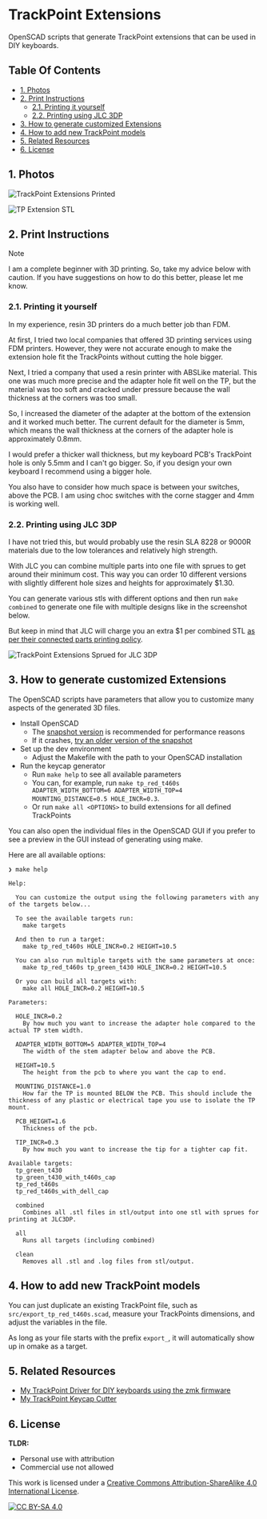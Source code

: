 # TrackPoint Extensions

OpenSCAD scripts that generate TrackPoint extensions that can be used in DIY keyboards.

## Table Of Contents <!-- omit from toc -->

- [1. Photos](#1-photos)
- [2. Print Instructions](#2-print-instructions)
    - [2.1. Printing it yourself](#21-printing-it-yourself)
    - [2.2. Printing using JLC 3DP](#22-printing-using-jlc-3dp)
- [3. How to generate customized Extensions](#3-how-to-generate-customized-extensions)
- [4. How to add new TrackPoint models](#4-how-to-add-new-trackpoint-models)
- [5. Related Resources](#5-related-resources)
- [6. License](#6-license)

## 1. Photos

![TrackPoint Extensions Printed](img/tp_extensions_printed.jpg)

![TP Extension STL](img/tp_extension_3d.png)

## 2. Print Instructions

> [!NOTE]
> I am a complete beginner with 3D printing. So, take my advice below with caution. If you have suggestions on how to do this better, please let me know.

### 2.1. Printing it yourself

In my experience, resin 3D printers do a much better job than FDM.

At first, I tried two local companies that offered 3D printing services using FDM printers. However, they were not accurate enough to make the extension hole fit the TrackPoints without cutting the hole bigger.

Next, I tried a company that used a resin printer with ABSLike material. This one was much more precise and the adapter hole fit well on the TP, but the material was too soft and cracked under pressure because the wall thickness at the corners was too small.

So, I increased the diameter of the adapter at the bottom of the extension and it worked much better. The current default for the diameter is 5mm, which means the wall thickness at the corners of the adapter hole is approximately 0.8mm.

I would prefer a thicker wall thickness, but my keyboard PCB's TrackPoint hole is only 5.5mm and I can't go bigger. So, if you design your own keyboard I recommend using a bigger hole.

You also have to consider how much space is between your switches, above the PCB. I am using choc switches with the corne stagger and 4mm is working well.

### 2.2. Printing using JLC 3DP

I have not tried this, but would probably use the resin SLA 8228 or 9000R materials due to the low tolerances and relatively high strength.

With JLC you can combine multiple parts into one file with sprues to get around their minimum cost. This way you can order 10 different versions with slightly different hole sizes and heights for approximately $1.30.

You can generate various stls with different options and then run `make combined` to generate one file with multiple designs like in the screenshot below.

But keep in mind that JLC will charge you an extra $1 per combined STL [as per their connected parts printing policy](https://jlc3dp.com/help/article/213-Connected-Parts-Printing-Guide).

![TrackPoint Extensions Sprued for JLC 3DP](img/tp_extensions_sprued.png)

## 3. How to generate customized Extensions

The OpenSCAD scripts have parameters that allow you to customize many aspects of the generated 3D files.

* Install OpenSCAD
  * The [snapshot version](https://openscad.org/downloads.html#snapshots) is recommended for performance reasons
  * If it crashes, [try an older version of the snapshot](https://files.openscad.org/snapshots/)
* Set up the dev environment
  * Adjust the Makefile with the path to your OpenSCAD installation
* Run the keycap generator
  * Run `make help` to see all available parameters
  * You can, for example, run `make tp_red_t460s ADAPTER_WIDTH_BOTTOM=6 ADAPTER_WIDTH_TOP=4 MOUNTING_DISTANCE=0.5 HOLE_INCR=0.3`.
  * Or run `make all <OPTIONS>` to build extensions for all defined TrackPoints

You can also open the individual files in the OpenSCAD GUI if you prefer to see a preview in the GUI instead of generating using make.

Here are all available options:

```shell
❯ make help

Help:

  You can customize the output using the following parameters with any of the targets below...

  To see the available targets run:
    make targets

  And then to run a target:
    make tp_red_t460s HOLE_INCR=0.2 HEIGHT=10.5

  You can also run multiple targets with the same parameters at once:
    make tp_red_t460s tp_green_t430 HOLE_INCR=0.2 HEIGHT=10.5

  Or you can build all targets with:
    make all HOLE_INCR=0.2 HEIGHT=10.5

Parameters:

  HOLE_INCR=0.2
    By how much you want to increase the adapter hole compared to the actual TP stem width.

  ADAPTER_WIDTH_BOTTOM=5 ADAPTER_WIDTH_TOP=4
    The width of the stem adapter below and above the PCB.

  HEIGHT=10.5
    The height from the pcb to where you want the cap to end.

  MOUNTING_DISTANCE=1.0
    How far the TP is mounted BELOW the PCB. This should include the thickness of any plastic or electrical tape you use to isolate the TP mount.

  PCB_HEIGHT=1.6
    Thickness of the pcb.

  TIP_INCR=0.3
    By how much you want to increase the tip for a tighter cap fit.

Available targets:
  tp_green_t430
  tp_green_t430_with_t460s_cap
  tp_red_t460s
  tp_red_t460s_with_dell_cap

  combined
    Combines all .stl files in stl/output into one stl with sprues for printing at JLC3DP.

  all
    Runs all targets (including combined)

  clean
    Removes all .stl and .log files from stl/output.
```

## 4. How to add new TrackPoint models

You can just duplicate an existing TrackPoint file, such as `src/export_tp_red_t460s.scad`, measure your TrackPoints dimensions, and adjust the variables in the file.

As long as your file starts with the prefix `export_`, it will automatically show up in omake as a target.

## 5. Related Resources

* [My TrackPoint Driver for DIY keyboards using the zmk firmware](https://github.com/infused-kim/kb_zmk_ps2_mouse_trackpoint_driver)
* [My TrackPoint Keycap Cutter](https://github.com/infused-kim/kb_keycaps_trackpoint)

## 6. License

**TLDR:**

* Personal use with attribution
* Commercial use not allowed

This work is licensed under a
[Creative Commons Attribution-ShareAlike 4.0 International License][cc-by-sa].

[![CC BY-SA 4.0][cc-by-sa-image]][cc-by-sa]

[cc-by-sa]: http://creativecommons.org/licenses/by-sa/4.0/
[cc-by-sa-image]: https://licensebuttons.net/l/by-sa/4.0/88x31.png
[cc-by-sa-shield]: https://img.shields.io/badge/License-CC%20BY--SA%204.0-lightgrey.svg
